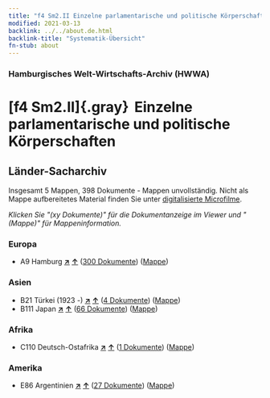 ```yaml
---
title: "f4 Sm2.II Einzelne parlamentarische und politische Körperschaften"
modified: 2021-03-13
backlink: ../../about.de.html
backlink-title: "Systematik-Übersicht"
fn-stub: about
---
```


### Hamburgisches Welt-Wirtschafts-Archiv (HWWA)

# [f4 Sm2.II]{.gray}&#8201; Einzelne parlamentarische und politische Körperschaften&#160; 







## Länder-Sacharchiv




Insgesamt 5 Mappen, 398 Dokumente - Mappen unvollständig.
Nicht als Mappe aufbereitetes Material finden Sie unter [digitalisierte Microfilme](/film/h1_sh.de.html).

_Klicken Sie "(xy Dokumente)" für die Dokumentanzeige im Viewer und "(Mappe)" für Mappeninformation._




### Europa

- A9 Hamburg [**&nearr;**](../../../geo/i/140905/about.de.html "Hamburg (alle Mappen)") [**&uarr;**](../../../geo/about.de.html#A9 "Ländersystematik") (<a href="https://pm20.zbw.eu/iiifview/folder/sh/140905,144359" title="über: Hamburg : Einzelne parlamentarische und politische Körperschaften" target="_blank">300 Dokumente</a>) ([Mappe](../../../../folder/sh/1409xx/140905/1443xx/144359/about.de.html))

### Asien

- B21 Türkei (1923 -) [**&nearr;**](../../../geo/i/141111/about.de.html "Türkei (1923 -) (alle Mappen)") [**&uarr;**](../../../geo/about.de.html#B21 "Ländersystematik") (<a href="https://pm20.zbw.eu/iiifview/folder/sh/141111,144359" title="über: Türkei (1923 -) : Einzelne parlamentarische und politische Körperschaften" target="_blank">4 Dokumente</a>) ([Mappe](../../../../folder/sh/1411xx/141111/1443xx/144359/about.de.html))
- B111 Japan [**&nearr;**](../../../geo/i/141272/about.de.html "Japan (alle Mappen)") [**&uarr;**](../../../geo/about.de.html#B111 "Ländersystematik") (<a href="https://pm20.zbw.eu/iiifview/folder/sh/141272,144359" title="über: Japan : Einzelne parlamentarische und politische Körperschaften" target="_blank">66 Dokumente</a>) ([Mappe](../../../../folder/sh/1412xx/141272/1443xx/144359/about.de.html))

### Afrika

- C110 Deutsch-Ostafrika [**&nearr;**](../../../geo/i/141471/about.de.html "Deutsch-Ostafrika (alle Mappen)") [**&uarr;**](../../../geo/about.de.html#C110 "Ländersystematik") (<a href="https://pm20.zbw.eu/iiifview/folder/sh/141471,144359" title="über: Deutsch-Ostafrika : Einzelne parlamentarische und politische Körperschaften" target="_blank">1 Dokumente</a>) ([Mappe](../../../../folder/sh/1414xx/141471/1443xx/144359/about.de.html))

### Amerika

- E86 Argentinien [**&nearr;**](../../../geo/i/141692/about.de.html "Argentinien (alle Mappen)") [**&uarr;**](../../../geo/about.de.html#E86 "Ländersystematik") (<a href="https://pm20.zbw.eu/iiifview/folder/sh/141692,144359" title="über: Argentinien : Einzelne parlamentarische und politische Körperschaften" target="_blank">27 Dokumente</a>) ([Mappe](../../../../folder/sh/1416xx/141692/1443xx/144359/about.de.html))








